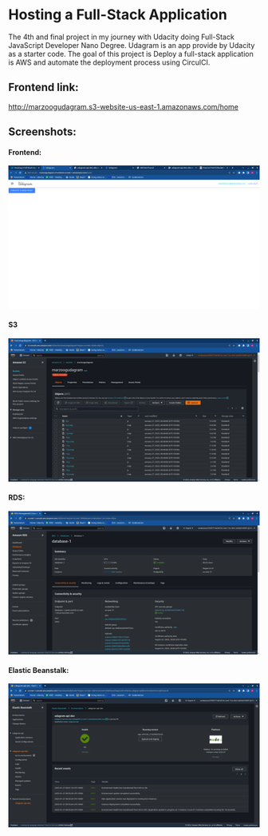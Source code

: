 # Hosting a Full-Stack Application
The 4th and final project in my journey with Udacity doing Full-Stack JavaScript Developer Nano Degree. Udagram is an app provide by Udacity as a starter code. The goal of this project is Deploy a full-stack application is AWS and automate the deployment process using CirculCI.

## Frontend link:
http://marzoogudagram.s3-website-us-east-1.amazonaws.com/home

## Screenshots:

#### Frontend:

![](./screenshots/frontend.png)

#### S3

![](./screenshots/s3.png)

#### RDS:

![](./screenshots/rds.png)

#### Elastic Beanstalk:

![](./screenshots/elastic-beanstalk.png)